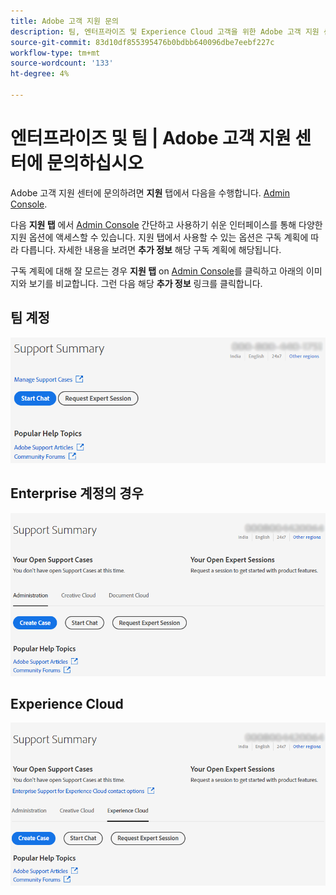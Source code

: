 ```yaml
---
title: Adobe 고객 지원 문의
description: 팀, 엔터프라이즈 및 Experience Cloud 고객을 위한 Adobe 고객 지원 센터에 문의하는 방법에 대한 정보입니다.
source-git-commit: 83d10df855395476b0bdbb640096dbe7eebf227c
workflow-type: tm+mt
source-wordcount: '133'
ht-degree: 4%

---
```



# 엔터프라이즈 및 팀 | Adobe 고객 지원 센터에 문의하십시오

Adobe 고객 지원 센터에 문의하려면 **지원** 탭에서 다음을 수행합니다. [Admin Console](https://adminconsole.adobe.com/).

다음 **지원 탭** 에서 [Admin Console](https://adminconsole.adobe.com/) 간단하고 사용하기 쉬운 인터페이스를 통해 다양한 지원 옵션에 액세스할 수 있습니다. 지원 탭에서 사용할 수 있는 옵션은 구독 계획에 따라 다릅니다. 자세한 내용을 보려면 **추가 정보** 해당 구독 계획에 해당됩니다.

구독 계획에 대해 잘 모르는 경우 **지원 탭** on [Admin Console](https://adminconsole.adobe.com/)를 클릭하고 아래의 이미지와 보기를 비교합니다. 그런 다음 해당 **추가 정보** 링크를 클릭합니다.

## 팀 계정

![팀 이미지](assets/team.png)

<!--
[Learn more](https://helpx.adobe.com/enterprise/using/support-for-teams.html)
-->

## Enterprise 계정의 경우

![팀 이미지](assets/enterprise.png)

<!--
[Learn more](https://helpx.adobe.com/enterprise/using/support-for-enterprise.html)
-->

## Experience Cloud

![팀 이미지](assets/ec.png)

<!--
[Learn more](https://www.adobe.com/go/ac_ec_not_supported_en)
-->
